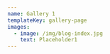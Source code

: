 ```yaml
---
name: Gallery 1
templateKey: gallery-page
images:
  - image: /img/blog-index.jpg
    text: Placeholder1
---
```


